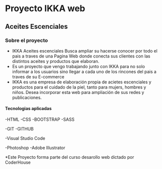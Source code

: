 <h1>Proyecto IKKA web</h1>
<h2>Aceites Escenciales</h2>



<h3> Sobre el proyecto </h3>

-  IKKA Aceites escenciales Busca ampliar su hacerse conocer por todo el pais a traves de una Pagina Web donde conecta sus clientes con las distintos aceites y productos que elaboran.
- Es un proyecto que vengo trabajando junto con IKKA para no solo informar a los usuarios sino llegar a cada uno de los rincones del pais a traves de su E-commerce
- IKKA es una empresa de elaboración propia de acietes escenciales y productos para el cuidado de la piel, tanto para mujers, hombres y niños. Desea incorporar esta web para ampliación de sus redes y publicaciones.

<h4>Tecnologias aplicadas</h4>

-HTML
-CSS
-BOOTSTRAP
-SASS

-GIT
-GITHUB

-Visual Studio Code

-Photoshop
-Adobe Illustrator


*Este Proyecto forma parte del curso desarollo web dictado por CoderHouse